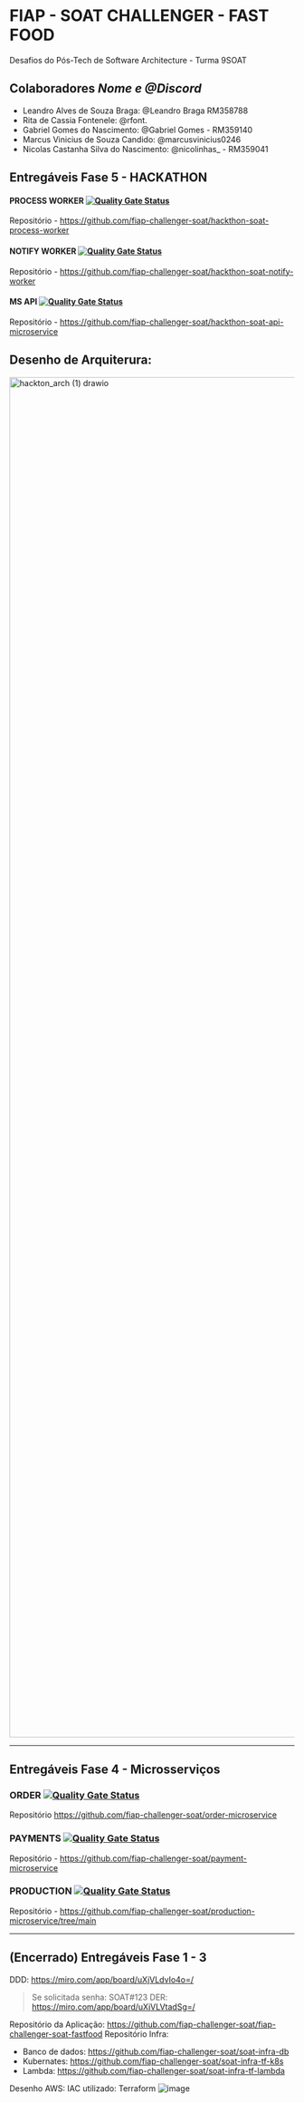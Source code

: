 # FIAP - SOAT CHALLENGER - FAST FOOD

Desafios do Pós-Tech de Software Architecture - Turma 9SOAT

## Colaboradores <i>Nome e @Discord</i> 

- Leandro Alves de Souza Braga: @Leandro Braga RM358788
- Rita de Cassia Fontenele: @rfont.
- Gabriel Gomes do Nascimento: @Gabriel Gomes - RM359140
- Marcus Vinicius de Souza Candido: @marcusvinicius0246
- Nicolas Castanha Silva do Nascimento: @nicolinhas_ - RM359041

## Entregáveis Fase 5 - HACKATHON

#### PROCESS WORKER [![Quality Gate Status](https://sonarcloud.io/api/project_badges/measure?project=fiap-challenger-soat_hackthon-soat-process-worker&metric=alert_status&token=5000fa51b16d2712a14dda6e6ff3474180a2a6ed)](https://sonarcloud.io/summary/new_code?id=fiap-challenger-soat_hackthon-soat-process-worker)
Repositório - https://github.com/fiap-challenger-soat/hackthon-soat-process-worker

#### NOTIFY WORKER [![Quality Gate Status](https://sonarcloud.io/api/project_badges/measure?project=fiap-challenger-soat_hackthon-soat-notify-worker&metric=alert_status&token=6e0af25e715c16322c049ca277f2a8c4288d6001)](https://sonarcloud.io/summary/new_code?id=fiap-challenger-soat_hackthon-soat-notify-worker)
Repositório - https://github.com/fiap-challenger-soat/hackthon-soat-notify-worker

#### MS API [![Quality Gate Status](https://sonarcloud.io/api/project_badges/measure?project=fiap-challenger-soat_production-microservice&metric=alert_status&token=3e5c1bf1636b031a073cb4fb92c5e08219961488)](https://sonarcloud.io/summary/new_code?id=fiap-challenger-soat_production-microservice)
Repositório - https://github.com/fiap-challenger-soat/hackthon-soat-api-microservice

## Desenho de Arquiterura:
<img width="2376" height="2401" alt="hackton_arch (1) drawio" src="https://github.com/user-attachments/assets/cbe8f532-d398-47b8-92a8-e20e55a7bbb7" />

---

## Entregáveis Fase 4 - Microsserviços

### ORDER [![Quality Gate Status](https://sonarcloud.io/api/project_badges/measure?project=fiap-challenger-soat_order-microservice&metric=alert_status&token=7d80ca0455853840a61de1575a083bf9fa0d862c)](https://sonarcloud.io/summary/new_code?id=fiap-challenger-soat_order-microservice)
Repositório https://github.com/fiap-challenger-soat/order-microservice

### PAYMENTS [![Quality Gate Status](https://sonarcloud.io/api/project_badges/measure?project=fiap-challenger-soat_payment-microservice&metric=alert_status&token=abece6b015f52735b649c941549f3cb17b862e85)](https://sonarcloud.io/summary/new_code?id=fiap-challenger-soat_payment-microservice)
Repositório - https://github.com/fiap-challenger-soat/payment-microservice

### PRODUCTION [![Quality Gate Status](https://sonarcloud.io/api/project_badges/measure?project=fiap-challenger-soat_production-microservice&metric=alert_status&token=3e5c1bf1636b031a073cb4fb92c5e08219961488)](https://sonarcloud.io/summary/new_code?id=fiap-challenger-soat_production-microservice)
Repositório - https://github.com/fiap-challenger-soat/production-microservice/tree/main


---

## (Encerrado) Entregáveis Fase 1 - 3

DDD: https://miro.com/app/board/uXjVLdvIo4o=/ 
> Se solicitada senha: SOAT#123
DER: https://miro.com/app/board/uXjVLVtadSg=/

Repositório da Aplicação: https://github.com/fiap-challenger-soat/fiap-challenger-soat-fastfood
Repositório Infra: 
- Banco de dados: https://github.com/fiap-challenger-soat/soat-infra-db
- Kubernates: https://github.com/fiap-challenger-soat/soat-infra-tf-k8s
- Lambda: https://github.com/fiap-challenger-soat/soat-infra-tf-lambda

Desenho AWS: 
IAC utilizado: Terraform
![image](https://github.com/user-attachments/assets/d9850ee7-8925-4916-b798-78f07626a28d)

